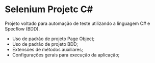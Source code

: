 # Selenium Projetc C#
Projeto voltado para automação de teste utilizando a linguagem C# e Specflow (BDD).
* Uso de padrão de projeto Page Object;
* Uso de padrão de projeto BDD;
* Extensões de métodos auxiliares;
* Configurações gerais para execução da aplicação;
